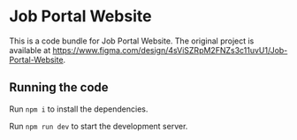 
  # Job Portal Website

  This is a code bundle for Job Portal Website. The original project is available at https://www.figma.com/design/4sViSZRpM2FNZs3c11uvU1/Job-Portal-Website.

  ## Running the code

  Run `npm i` to install the dependencies.

  Run `npm run dev` to start the development server.
  